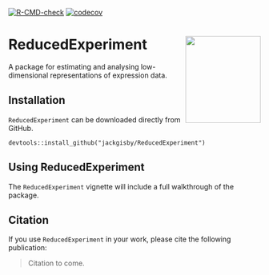 <!-- badges: start -->
[![R-CMD-check](https://github.com/jackgisby/ReducedExperiment/actions/workflows/R-CMD-check.yaml/badge.svg)](https://github.com/jackgisby/ReducedExperiment/actions/workflows/R-CMD-check.yaml)
[![codecov](https://codecov.io/gh/jackgisby/ReducedExperiment/graph/badge.svg?token=FHNH7AA6S3)](https://codecov.io/gh/jackgisby/ReducedExperiment)
<!-- badges: end -->

# ReducedExperiment <img src="inst/ReducedExperiment_hex.png" align="right" height="174" width="150" />

A package for estimating and analysing low-dimensional representations of expression data.

## Installation
`ReducedExperiment` can be downloaded directly from GitHub.
```
devtools::install_github("jackgisby/ReducedExperiment")
```

## Using ReducedExperiment
The `ReducedExperiment` vignette will include a full walkthrough of the package.

## Citation
If you use `ReducedExperiment` in your work, please cite the following publication:

> Citation to come.
